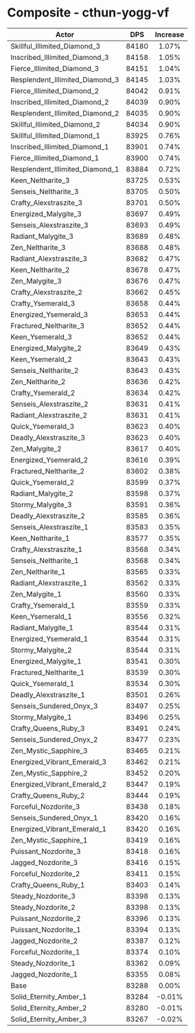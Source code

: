 # Composite - cthun-yogg-vf
| Actor | DPS | Increase |
|---|:---:|:---:|
|Skillful_Illimited_Diamond_3|84180|1.07%|
|Inscribed_Illimited_Diamond_3|84158|1.05%|
|Fierce_Illimited_Diamond_3|84151|1.04%|
|Resplendent_Illimited_Diamond_3|84145|1.03%|
|Fierce_Illimited_Diamond_2|84042|0.91%|
|Inscribed_Illimited_Diamond_2|84039|0.90%|
|Resplendent_Illimited_Diamond_2|84035|0.90%|
|Skillful_Illimited_Diamond_2|84034|0.90%|
|Skillful_Illimited_Diamond_1|83925|0.76%|
|Inscribed_Illimited_Diamond_1|83901|0.74%|
|Fierce_Illimited_Diamond_1|83900|0.74%|
|Resplendent_Illimited_Diamond_1|83884|0.72%|
|Keen_Neltharite_3|83725|0.53%|
|Senseis_Neltharite_3|83705|0.50%|
|Crafty_Alexstraszite_3|83701|0.50%|
|Energized_Malygite_3|83697|0.49%|
|Senseis_Alexstraszite_3|83693|0.49%|
|Radiant_Malygite_3|83689|0.48%|
|Zen_Neltharite_3|83688|0.48%|
|Radiant_Alexstraszite_3|83682|0.47%|
|Keen_Neltharite_2|83678|0.47%|
|Zen_Malygite_3|83676|0.47%|
|Crafty_Alexstraszite_2|83662|0.45%|
|Crafty_Ysemerald_3|83658|0.44%|
|Energized_Ysemerald_3|83653|0.44%|
|Fractured_Neltharite_3|83652|0.44%|
|Keen_Ysemerald_3|83652|0.44%|
|Energized_Malygite_2|83649|0.43%|
|Keen_Ysemerald_2|83643|0.43%|
|Senseis_Neltharite_2|83643|0.43%|
|Zen_Neltharite_2|83636|0.42%|
|Crafty_Ysemerald_2|83634|0.42%|
|Senseis_Alexstraszite_2|83631|0.41%|
|Radiant_Alexstraszite_2|83631|0.41%|
|Quick_Ysemerald_3|83623|0.40%|
|Deadly_Alexstraszite_3|83623|0.40%|
|Zen_Malygite_2|83617|0.40%|
|Energized_Ysemerald_2|83616|0.39%|
|Fractured_Neltharite_2|83602|0.38%|
|Quick_Ysemerald_2|83599|0.37%|
|Radiant_Malygite_2|83598|0.37%|
|Stormy_Malygite_3|83591|0.36%|
|Deadly_Alexstraszite_2|83585|0.36%|
|Senseis_Alexstraszite_1|83583|0.35%|
|Keen_Neltharite_1|83577|0.35%|
|Crafty_Alexstraszite_1|83568|0.34%|
|Senseis_Neltharite_1|83568|0.34%|
|Zen_Neltharite_1|83565|0.33%|
|Radiant_Alexstraszite_1|83562|0.33%|
|Zen_Malygite_1|83560|0.33%|
|Crafty_Ysemerald_1|83559|0.33%|
|Keen_Ysemerald_1|83556|0.32%|
|Radiant_Malygite_1|83544|0.31%|
|Energized_Ysemerald_1|83544|0.31%|
|Stormy_Malygite_2|83544|0.31%|
|Energized_Malygite_1|83541|0.30%|
|Fractured_Neltharite_1|83539|0.30%|
|Quick_Ysemerald_1|83534|0.30%|
|Deadly_Alexstraszite_1|83501|0.26%|
|Senseis_Sundered_Onyx_3|83497|0.25%|
|Stormy_Malygite_1|83496|0.25%|
|Crafty_Queens_Ruby_3|83491|0.24%|
|Senseis_Sundered_Onyx_2|83477|0.23%|
|Zen_Mystic_Sapphire_3|83465|0.21%|
|Energized_Vibrant_Emerald_3|83462|0.21%|
|Zen_Mystic_Sapphire_2|83452|0.20%|
|Energized_Vibrant_Emerald_2|83447|0.19%|
|Crafty_Queens_Ruby_2|83444|0.19%|
|Forceful_Nozdorite_3|83438|0.18%|
|Senseis_Sundered_Onyx_1|83420|0.16%|
|Energized_Vibrant_Emerald_1|83420|0.16%|
|Zen_Mystic_Sapphire_1|83419|0.16%|
|Puissant_Nozdorite_3|83418|0.16%|
|Jagged_Nozdorite_3|83416|0.15%|
|Forceful_Nozdorite_2|83411|0.15%|
|Crafty_Queens_Ruby_1|83403|0.14%|
|Steady_Nozdorite_3|83398|0.13%|
|Steady_Nozdorite_2|83398|0.13%|
|Puissant_Nozdorite_2|83396|0.13%|
|Puissant_Nozdorite_1|83394|0.13%|
|Jagged_Nozdorite_2|83387|0.12%|
|Forceful_Nozdorite_1|83374|0.10%|
|Steady_Nozdorite_1|83362|0.09%|
|Jagged_Nozdorite_1|83355|0.08%|
|Base|83288|0.00%|
|Solid_Eternity_Amber_1|83284|-0.01%|
|Solid_Eternity_Amber_2|83280|-0.01%|
|Solid_Eternity_Amber_3|83267|-0.02%|
